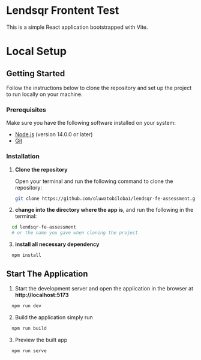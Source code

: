 # Lendsqr Frontent Test

This is a simple React application bootstrapped with Vite.

# Local Setup

## Getting Started

Follow the instructions below to clone the repository and set up the project to run locally on your machine.

### Prerequisites

Make sure you have the following software installed on your system:

- [Node.js](https://nodejs.org/en/download/) (version 14.0.0 or later)
- [Git](https://git-scm.com/downloads)

### Installation

1. **Clone the repository**

   Open your terminal and run the following command to clone the repository:

   ```sh
   git clone https://github.com/oluwatobiloba1/lendsqr-fe-assessment.git
   ```

2. **change into the directory where the app is**, and
   run the following in the terminal:

```sh
  cd lendsqr-fe-assessment
  # or the name you gave when cloning the project
```

3. **install all necessary dependency**

```sh
  npm install
```

## Start The Application

1. Start the development server and open the application in the browser at **http://localhost:5173**

```sh
  npm run dev
```

2. Build the application simply run

```sh
  npm run build
```

3. Preview the built app

```sh
  npm run serve
```
